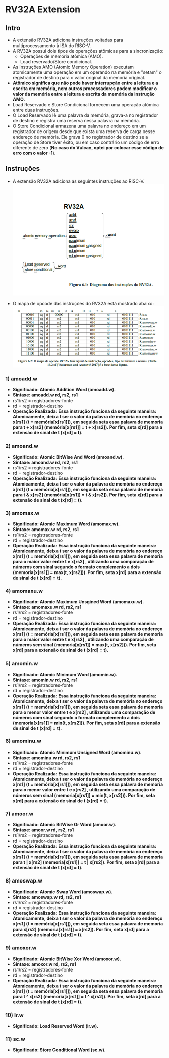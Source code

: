 # RV32A Extension

## Intro
* A extensão RV32A adiciona instruções voltadas para multiprocessamento à ISA do RISC-V.
* A RV32A possui dois tipos de operações atômicas para a sincronização:
  * Operações de memória atômica (AMO).
  * Load reservado/Store condicional.
* As instruções AMO (Atomic Memory Operation) executam atomicamente uma operação em um operando na memória e "setam" o registrador de destino para o valor original da memória original.
* __Atômico significa que não pode haver interrupção entre a leitura e a escrita em memória, nem outros processadores podem modificar o valor da memória entre a leitura e escrita da memória da instrução AMO.__
* Load Reservado e Store Condicional fornecem uma operação atômica entre duas instruções.
* O Load Reservado lê uma palavra da memória, grava-a no registrador de destino e registra uma reserva nessa palavra na memória.
* O Store Condicional armazena uma palavra no endereço em um registrador de origem desde que exista uma reserva de carga nesse endereço de memória. Ele grava 0 no registrador de destino se a operação de Store tiver êxito, ou em caso contrário um código de erro diferente de zero (__No caso do Vulcan, optei por colocar esse código de erro com o valor -1__).

## Instruções
* A extensão RV32A adiciona as seguintes instruções ao RISC-V.
![[rv32a](https://http://riscv.org/)](rv32a_instructions.png)

* O mapa de opcode das instruções do RV32A está mostrado abaixo:
![[rv32a_opcodes](https://http://riscv.org/)](rv32a_opcodes.png)

### 1) amoadd.w
* __Significado: Atomic Addition Word (amoadd.w).__
* __Síntaxe: amoadd.w rd, rs2, rs1__
* rs1/rs2 = registradores-fonte
* rd = registrador-destino
* __Operação Realizada: Essa instrução funciona da seguinte maneira: Atomicamente, deixa t ser o valor da palavra de memória no endereço x[rs1] (t = memória[x[rs1]]), em seguida seta essa palavra de memoria para t + x[rs2] (memória[x[rs1]] = t + x[rs2]). Por fim, seta x[rd] para a extensão de sinal de t (x[rd] = t).__ 

### 2) amoand.w
* __Significado: Atomic BitWise And Word (amoand.w).__
* __Síntaxe: amoand.w rd, rs2, rs1__
* rs1/rs2 = registradores-fonte
* rd = registrador-destino
* __Operação Realizada: Essa instrução funciona da seguinte maneira: Atomicamente, deixa t ser o valor da palavra de memória no endereço x[rs1] (t = memória[x[rs1]]), em seguida seta essa palavra de memoria para t & x[rs2] (memória[x[rs1]] = t & x[rs2]). Por fim, seta x[rd] para a extensão de sinal de t (x[rd] = t).__ 

### 3) amomax.w
* __Significado: Atomic Maximum Word (amomax.w).__
* __Síntaxe: amomax.w rd, rs2, rs1__
* rs1/rs2 = registradores-fonte
* rd = registrador-destino
* __Operação Realizada: Essa instrução funciona da seguinte maneira: Atomicamente, deixa t ser o valor da palavra de memória no endereço x[rs1] (t = memória[x[rs1]]), em seguida seta essa palavra de memoria para o maior valor entre t e x[rs2] , utilizando uma comparação de números com sinal segundo o formato complemento a dois (memoria[x[rs1]] = max(t, x[rs2])). Por fim, seta x[rd] para a extensão de sinal de t (x[rd] = t).__ 

### 4) amomaxu.w
* __Significado: Atomic Maximum Unsgined Word (amomaxu.w).__
* __Síntaxe: amomaxu.w rd, rs2, rs1__
* rs1/rs2 = registradores-fonte
* rd = registrador-destino
* __Operação Realizada: Essa instrução funciona da seguinte maneira: Atomicamente, deixa t ser o valor da palavra de memória no endereço x[rs1] (t = memória[x[rs1]]), em seguida seta essa palavra de memoria para o maior valor entre t e x[rs2] , utilizando uma comparação de números sem sinal (memoria[x[rs1]] = max(t, x[rs2])). Por fim, seta x[rd] para a extensão de sinal de t (x[rd] = t).__ 

### 5) amomin.w
* __Significado: Atomic Minimum Word (amomin.w).__
* __Síntaxe: amomin.w rd, rs2, rs1__
* rs1/rs2 = registradores-fonte
* rd = registrador-destino
* __Operação Realizada: Essa instrução funciona da seguinte maneira: Atomicamente, deixa t ser o valor da palavra de memória no endereço x[rs1] (t = memória[x[rs1]]), em seguida seta essa palavra de memoria para o menor valor entre t e x[rs2] , utilizando uma comparação de números com sinal segundo o formato complemento a dois (memoria[x[rs1]] = min(t, x[rs2])). Por fim, seta x[rd] para a extensão de sinal de t (x[rd] = t).__

### 6) amominu.w
* __Significado: Atomic Minimum Unsigned Word (amominu.w).__
* __Síntaxe: amominu.w rd, rs2, rs1__
* rs1/rs2 = registradores-fonte
* rd = registrador-destino
* __Operação Realizada: Essa instrução funciona da seguinte maneira: Atomicamente, deixa t ser o valor da palavra de memória no endereço x[rs1] (t = memória[x[rs1]]), em seguida seta essa palavra de memoria para o menor valor entre t e x[rs2] , utilizando uma comparação de números sem sinal (memoria[x[rs1]] = min(t, x[rs2])). Por fim, seta x[rd] para a extensão de sinal de t (x[rd] = t).__

### 7) amoor.w
* __Significado: Atomic BitWise Or Word (amoor.w).__
* __Síntaxe: amoor.w rd, rs2, rs1__
* rs1/rs2 = registradores-fonte
* rd = registrador-destino
* __Operação Realizada: Essa instrução funciona da seguinte maneira: Atomicamente, deixa t ser o valor da palavra de memória no endereço x[rs1] (t = memória[x[rs1]]), em seguida seta essa palavra de memoria para t | x[rs2] (memoria[x[rs1]] = t | x[rs2]). Por fim, seta x[rd] para a extensão de sinal de t (x[rd] = t).__

### 8) amoswap.w
* __Significado: Atomic Swap Word (amoswap.w).__
* __Síntaxe: amoswap.w rd, rs2, rs1__
* rs1/rs2 = registradores-fonte
* rd = registrador-destino
* __Operação Realizada: Essa instrução funciona da seguinte maneira: Atomicamente, deixa t ser o valor da palavra de memória no endereço x[rs1] (t = memória[x[rs1]]), em seguida seta essa palavra de memoria para x[rs2] (memoria[x[rs1]] = x[rs2]). Por fim, seta x[rd] para a extensão de sinal de t (x[rd] = t).__

### 9) amoxor.w
* __Significado: Atomic BitWise Xor Word (amoxor.w).__
* __Síntaxe: amoxor.w rd, rs2, rs1__
* rs1/rs2 = registradores-fonte
* rd = registrador-destino
* __Operação Realizada: Essa instrução funciona da seguinte maneira: Atomicamente, deixa t ser o valor da palavra de memória no endereço x[rs1] (t = memória[x[rs1]]), em seguida seta essa palavra de memoria para t ^ x[rs2] (memoria[x[rs1]] = t ^ x[rs2]). Por fim, seta x[rd] para a extensão de sinal de t (x[rd] = t).__

### 10) lr.w
* __Significado: Load Reserved Word (lr.w).__

### 11) sc.w
* __Significado: Store Conditional Word (sc.w).__


